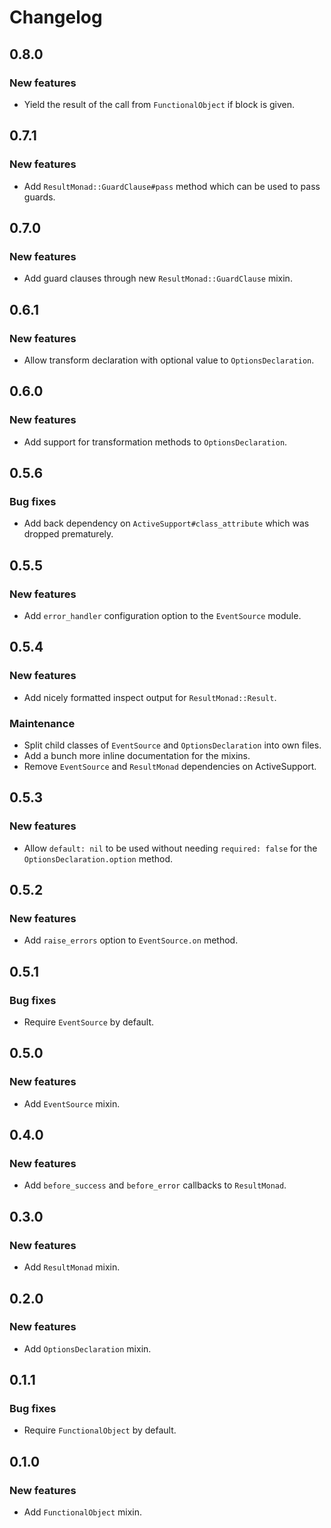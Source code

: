 # Changelog

## 0.8.0

### New features

- Yield the result of the call from `FunctionalObject` if block is given.

## 0.7.1

### New features

- Add `ResultMonad::GuardClause#pass` method which can be used to pass guards.

## 0.7.0

### New features

- Add guard clauses through new `ResultMonad::GuardClause` mixin.

## 0.6.1

### New features

- Allow transform declaration with optional value to `OptionsDeclaration`.

## 0.6.0

### New features

- Add support for transformation methods to `OptionsDeclaration`.

## 0.5.6

### Bug fixes

- Add back dependency on `ActiveSupport#class_attribute` which was dropped
  prematurely.

## 0.5.5

### New features

- Add `error_handler` configuration option to the `EventSource` module.

## 0.5.4

### New features

- Add nicely formatted inspect output for `ResultMonad::Result`.

### Maintenance

- Split child classes of `EventSource` and `OptionsDeclaration` into own files.
- Add a bunch more inline documentation for the mixins.
- Remove `EventSource` and `ResultMonad` dependencies on ActiveSupport.

## 0.5.3

### New features

- Allow `default: nil` to be used without needing `required: false` for the
  `OptionsDeclaration.option` method.

## 0.5.2

### New features

- Add `raise_errors` option to `EventSource.on` method.

## 0.5.1

### Bug fixes

- Require `EventSource` by default.

## 0.5.0

### New features

- Add `EventSource` mixin.

## 0.4.0

### New features

- Add `before_success` and `before_error` callbacks to `ResultMonad`.

## 0.3.0

### New features

- Add `ResultMonad` mixin.

## 0.2.0

### New features

- Add `OptionsDeclaration` mixin.

## 0.1.1

### Bug fixes

- Require `FunctionalObject` by default.

## 0.1.0

### New features

- Add `FunctionalObject` mixin.
